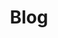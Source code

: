 ---
title: Blog
description: Tutorials of programming, Web development Graphic design, AI, and technology 🤓 .
---